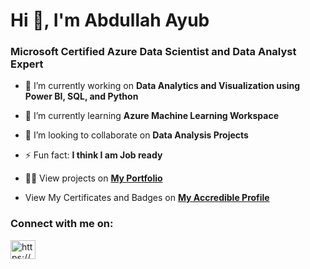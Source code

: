 <h1>Hi 👋, I'm Abdullah Ayub</h1>
<h3>Microsoft Certified Azure Data Scientist and Data Analyst Expert</h3>

- 🔭 I’m currently working on **Data Analytics and Visualization using Power BI, SQL, and Python**

- 🌱 I’m currently learning **Azure Machine Learning Workspace**

- 👯 I’m looking to collaborate on **Data Analysis Projects**

- ⚡ Fun fact: **I think I am Job ready**

- 👨‍💻 View projects on <a href="https://demo.abdullahprofile.uk/" target="blank">**My Portfolio**</a>
- View My Certificates and Badges on <a href="https://www.credential.net/profile/abdullahayub748207/wallet#gs.7nr6dk" target="blank">**My Accredible Profile**</a> 


<h3 align="left">Connect with me on:</h3>
<p align="left">
<a href="https://www.linkedin.com/in/abdullah-ayub/" target="blank"><img align="center" src="https://raw.githubusercontent.com/rahuldkjain/github-profile-readme-generator/master/src/images/icons/Social/linked-in-alt.svg" alt="https://www.linkedin.com/in/abdullah-ayub/" height="30" width="40" /></a>
</p>
